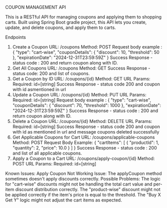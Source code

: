 COUPON MANAGEMENT API

This is a RESTful API for managing coupons and applying them to shopping carts. Built using Spring Boot gradle project, this API lets you create, update, and delete coupons, and apply them to carts.

Endpoints
1. Create a Coupon
    URL: /coupons
    Method: POST
    Request body example : 
      {
        "type": "cart-wise",
        "couponDetails": {
           "discount": 10,
           "threshold": 50
         },
        "expirationDate": "2024-12-31T23:59:59Z"
      }
    Success Response - status code : 200 and return coupon along with ID.
2.  Get All Coupons
      URL: /coupons
      Method: GET
      Success Response - status code: 200 and list of coupons.
3. Get a Coupon by ID
    URL: /coupons/{id}
    Method: GET
    URL Params:
    Required: id=[string]
    Success Response - status code 200 and coupon with id asmentioned in url
4. Update a Coupon
    URL: /coupons/{id}
    Method: PUT
    URL Params:
    Required: id=[string]
   Request body example : 
      {
        "type": "cart-wise",
        "couponDetails": {
           "discount": 70,
           "threshold": 1000
         },
        "expirationDate": "2024-12-31T23:59:59Z"
      }
    Success Response - status code : 200 and return coupon along with ID.
5. Delete a Coupon
   URL: /coupons/{id}
    Method: DELETE
    URL Params:
    Required: id=[string]
    Success Response - status code 200 and coupon with id as mentioned in url and message coupons deleted successfully
6. Get Applicable Coupons for Cart
     URL: /coupons/applicable-coupons
     Method: POST
     Request Body Example:
     {
        "cartItems": [
        {
            "productId": 1,
            "quantity": 2,
            "price": 10.0
          }
        ]
      }
   Success Response - status code : 200 and list of all applicable coupons.
7. Apply a Coupon to a Cart
     URL: /coupons/apply-coupon/{id}
     Method: POST
     URL Params:
     Required: id=[string]

Known Issues:
  Apply Coupon Not Working
  Issue: The applyCoupon method sometimes doesn't apply discounts correctly.
  Possible Problems:
    The logic for "cart-wise" discounts might not be handling the total cart value and per-item discount distribution correctly.
    The "product-wise" discount might not be applied correctly if the item's price is equal to the threshold.
    The "Buy X Get Y" logic might not adjust the cart items as expected.

